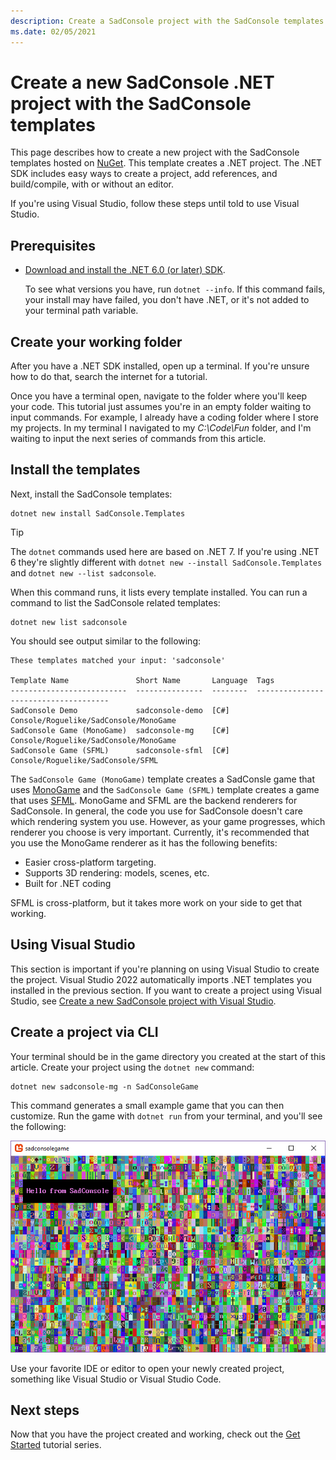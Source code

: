 ```yaml
---
description: Create a SadConsole project with the SadConsole templates.
ms.date: 02/05/2021
---
```


# Create a new SadConsole .NET project with the SadConsole templates

This page describes how to create a new project with the SadConsole templates hosted on [NuGet](https://www.nuget.org/packages/SadConsole.Templates/). This template creates a .NET project. The .NET SDK includes easy ways to create a project, add references, and build/compile, with or without an editor.

If you're using Visual Studio, follow these steps until told to use Visual Studio.

## Prerequisites

- [Download and install the .NET 6.0 (or later) SDK](https://dotnet.microsoft.com/download/dotnet-core/6.0).

  To see what versions you have, run `dotnet --info`. If this command fails, your install may have failed, you don't have .NET, or it's not added to your terminal path variable.

## Create your working folder

After you have a .NET SDK installed, open up a terminal. If you're unsure how to do that, search the internet for a tutorial.

Once you have a terminal open, navigate to the folder where you'll keep your code. This tutorial just assumes you're in an empty folder waiting to input commands. For example, I already have a coding folder where I store my projects. In my terminal I navigated to my _C:\Code\Fun_ folder, and I'm waiting to input the next series of commands from this article.

## Install the templates

Next, install the SadConsole templates:

```shell
dotnet new install SadConsole.Templates
```

> [!TIP]
> The `dotnet` commands used here are based on .NET 7. If you're using .NET 6 they're slightly different with `dotnet new --install SadConsole.Templates` and `dotnet new --list sadconsole`.

When this command runs, it lists every template installed. You can run a command to list the SadConsole related templates:

```shell
dotnet new list sadconsole
```

You should see output similar to the following:

```shell
These templates matched your input: 'sadconsole'

Template Name               Short Name       Language  Tags
--------------------------  ---------------  --------  -------------------------------------
SadConsole Demo             sadconsole-demo  [C#]      Console/Roguelike/SadConsole/MonoGame
SadConsole Game (MonoGame)  sadconsole-mg    [C#]      Console/Roguelike/SadConsole/MonoGame
SadConsole Game (SFML)      sadconsole-sfml  [C#]      Console/Roguelike/SadConsole/SFML
```

The `SadConsole Game (MonoGame)` template creates a SadConsle game that uses [MonoGame](https://www.monogame.net/) and the `SadConsole Game (SFML)` template creates a game that uses [SFML](https://www.sfml-dev.org/). MonoGame and SFML are the backend renderers for SadConsole. In general, the code you use for SadConsole doesn't care which rendering system you use. However, as your game progresses, which renderer you choose is very important. Currently, it's recommended that you use the MonoGame renderer as it has the following benefits:

- Easier cross-platform targeting.
- Supports 3D rendering: models, scenes, etc.
- Built for .NET coding

SFML is cross-platform, but it takes more work on your side to get that working.

## Using Visual Studio

This section is important if you're planning on using Visual Studio to create the project. Visual Studio 2022 automatically imports .NET templates you installed in the previous section. If you want to create a project using Visual Studio, see [Create a new SadConsole project with Visual Studio](getting-started-visualstudio.md).

## Create a project via CLI

Your terminal should be in the game directory you created at the start of this article. Create your project using the `dotnet new` command:

```shell
dotnet new sadconsole-mg -n SadConsoleGame
```

This command generates a small example game that you can then customize. Run the game with `dotnet run` from your terminal, and you'll see the following:

![a new console in sadconsole with hello text](images/getting-started-cli/hello-window.png)

Use your favorite IDE or editor to open your newly created project, something like Visual Studio or Visual Studio Code.

## Next steps

Now that you have the project created and working, check out the [Get Started](tutorials/getting-started/part-1-drawing.md) tutorial series.
